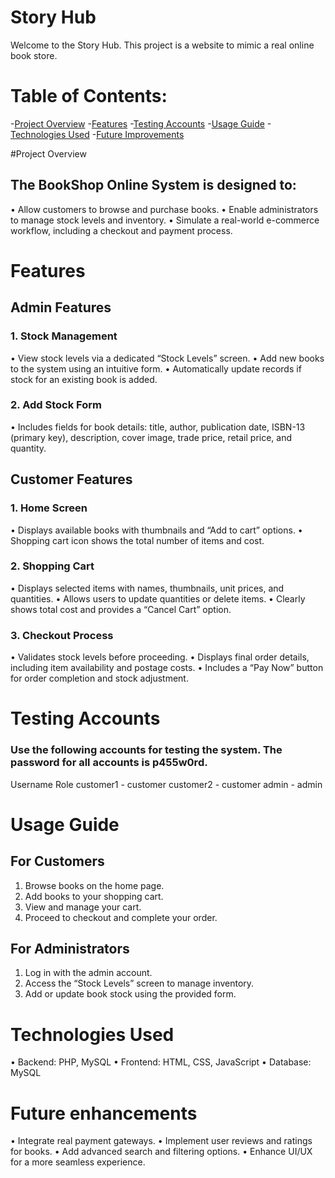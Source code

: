 # Story Hub 

Welcome to the Story Hub. This project is a website to mimic a real online book store. 

# Table of Contents: 

-[Project Overview](Project-Overview)
-[Features](Features)
-[Testing Accounts](Testing-Accounts)
-[Usage Guide](Usage-Guide)
-[Technologies Used](Technologies-Used)
-[Future Improvements](Future-Improvements)

#Project Overview 

## The BookShop Online System is designed to:
 • Allow customers to browse and purchase books.
 • Enable administrators to manage stock levels and inventory.
 • Simulate a real-world e-commerce workflow, including a checkout and payment process.

 # Features 

 ## Admin Features

 ### 1. Stock Management
 • View stock levels via a dedicated “Stock Levels” screen.
 • Add new books to the system using an intuitive form.
 • Automatically update records if stock for an existing book is added.
 
 ### 2. Add Stock Form
 • Includes fields for book details: title, author, publication date, ISBN-13 (primary key), description, cover image, trade price, retail price, and quantity.

## Customer Features

 ### 1. Home Screen
 • Displays available books with thumbnails and “Add to cart” options.
 • Shopping cart icon shows the total number of items and cost.
 ### 2. Shopping Cart
 • Displays selected items with names, thumbnails, unit prices, and quantities.
 • Allows users to update quantities or delete items.
 • Clearly shows total cost and provides a “Cancel Cart” option.
 ### 3. Checkout Process
 • Validates stock levels before proceeding.
 • Displays final order details, including item availability and postage costs.
 • Includes a “Pay Now” button for order completion and stock adjustment.

 # Testing Accounts 

### Use the following accounts for testing the system. The password for all accounts is p455w0rd.

Username Role
customer1 - customer
customer2 - customer
admin - admin 

# Usage Guide 

## For Customers
 1. Browse books on the home page.
 2. Add books to your shopping cart.
 3. View and manage your cart.
 4. Proceed to checkout and complete your order.

## For Administrators
 1. Log in with the admin account.
 2. Access the “Stock Levels” screen to manage inventory.
 3. Add or update book stock using the provided form.

# Technologies Used 

 • Backend: PHP, MySQL
 • Frontend: HTML, CSS, JavaScript
 • Database: MySQL

# Future enhancements 

 • Integrate real payment gateways.
 • Implement user reviews and ratings for books.
 • Add advanced search and filtering options.
 • Enhance UI/UX for a more seamless experience.

 
